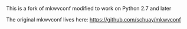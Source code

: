 This is a fork of mkwvconf modified to work on Python 2.7 and later

The original mkwvconf lives here: https://github.com/schuay/mkwvconf
